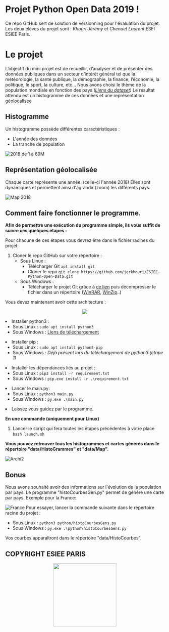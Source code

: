 
# Projet Python Open Data 2019 !

Ce repo GitHub sert de solution de versionning pour l'évaluation du projet.
Les deux élèves du projet sont : *Khouri Jérémy* et *Chenuet Laurent* E3FI ESIEE Paris. 

# Le projet

L’objectif du mini projet est de recueillir, d’analyser et de présenter des données publiques dans un secteur d’intérêt général tel que la météorologie, la santé publique, la démographie, la finance, l’économie, la politique, le sport, la culture, etc… 
Nous avons choisi le thème de la population mondiale en fonction des pays *([Liens du dataset](https://donnees.banquemondiale.org/indicateur/SP.POP.TOTL))*
Le résultat attendu est un histogramme de ces données et une représentation géolocalisée

## Histogramme

Un histogramme possède différentes caractéristiques :

 - L'année des données 
 - La tranche de population 
 
 ![2018 de 1 à 69M](https://user-images.githubusercontent.com/39912632/70306664-ba709700-1807-11ea-99a1-62b3129fceab.png)
## Représentation géolocalisée

Chaque carte représente une année. (celle-ci l'année 2018)
Elles sont dynamiques et permettent ainsi d'agrandir (zoom) les différents pays.

![Map 2018](https://user-images.githubusercontent.com/39912632/70307018-8649a600-1808-11ea-9a78-20dc224a2b4a.png)

## Comment faire fonctionner le programme.

**Afin de permettre une exécution du programme simple, ils vous suffit de suivre ces quelques étapes :**

Pour chacune de ces étapes vous devrez être dans le fichier racines du projet:

1. Cloner le repo GitHub sur votre répertoire :
	-	Sous Linux : 
		-	Télécharger Git `apt install git`
		-	Cloner le repo `git clone https://github.com/jerkhouri/ESIEE-Python-Open-Data.git`
	- Sous Windows :
		- Télécharger le projet Git grâce à [ce lien](https://github.com/jerkhouri/ESIEE-Python-Open-Data.git) puis décompresser le fichier dans un répertoire ([WinRAR](https://www.win-rar.com/postdownload.html?&L=10), [WinZip](https://download.winzip.com/gl/gad/winzip24.exe)..)

Vous devez maintenant avoir cette architecture :
<p align="center">
<img src ="https://user-images.githubusercontent.com/39912632/70307722-189e7980-180a-11ea-816f-1e7f36e15544.png">
</p


2. Installer python3 :
	 - Sous Linux : `sudo apt install python3`
	 - Sous Windows : [Liens de téléchargement](https://www.python.org/ftp/python/3.8.0/python-3.8.0.exe)
3. Installer pip :
	 - Sous Linux : `sudo apt install python3-pip`
	 - Sous Windows : *Déjà présent lors du téléchargement de python3 (étape 1)*
4. Installer les dépendances liés au projet :
	 - Sous Linux : `pip3 install -r requirement.txt`
	 - Sous Windows : `pip.exe install -r .\requirement.txt`
5. Lancer le main.py:
	 -  Sous Linux : `python3 main.py`
	 - Sous Windows : `py.exe .\main.py`
6. Laissez vous guidez par le programme.

**En une commande (uniquement pour Linux)**

 1. Lancer le script qui fera toutes les étapes précédentes à votre place `bash launch.sh`

**Vous pouvez retrouver tous les histogrammes et cartes générés dans le répertoire "data/HistoGrammes" et "data/Map".**

![Archi2](https://user-images.githubusercontent.com/39912632/70308863-8186f100-180c-11ea-8935-ecff0f27ac40.png)

## Bonus
Nous avons souhaité avoir des informations sur l'évolution de la population par pays.
Le programme "histoCourbesGen.py" permet de généré une carte par pays.
Exemple pour la France:

![France](https://user-images.githubusercontent.com/39912632/68996442-4d1db600-089a-11ea-9000-2a7d5c2757fd.png)
Pour essayer, lancer la commande suivante dans le répertoire racine du projet :

 - Sous Linux : `python3 python/histoCourbesGens.py`
 - Sous Windows : `py.exe .\python\histoCourbesGens.py`
 
 Vos courbes apparaîtront dans le répertoire "data/HistoCourbes".

## COPYRIGHT ESIEE PARIS

<p align="center">
<img  height = 200 src ="https://user-images.githubusercontent.com/39912632/70309553-15a58800-180e-11ea-9cc2-f77e48f07965.png">
</p
